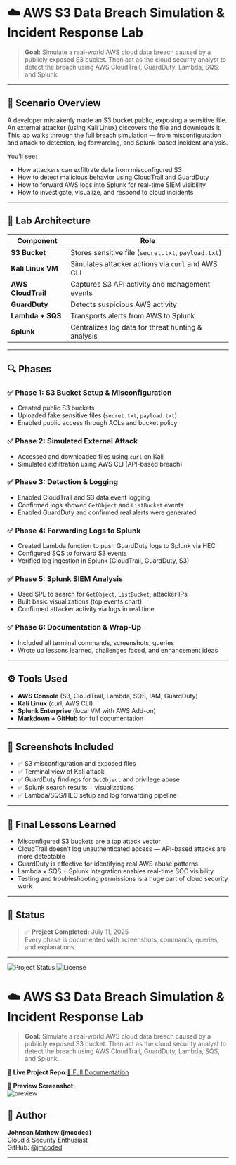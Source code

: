 # ☁️ AWS S3 Data Breach Simulation & Incident Response Lab

> **Goal:** Simulate a real-world AWS cloud data breach caused by a publicly exposed S3 bucket. Then act as the cloud security analyst to detect the breach using AWS CloudTrail, GuardDuty, Lambda, SQS, and Splunk.

---

## 🧠 Scenario Overview

A developer mistakenly made an S3 bucket public, exposing a sensitive file. An external attacker (using Kali Linux) discovers the file and downloads it. This lab walks through the full breach simulation — from misconfiguration and attack to detection, log forwarding, and Splunk-based incident analysis.

You’ll see:
- How attackers can exfiltrate data from misconfigured S3
- How to detect malicious behavior using CloudTrail and GuardDuty
- How to forward AWS logs into Splunk for real-time SIEM visibility
- How to investigate, visualize, and respond to cloud incidents

---

## 🧪 Lab Architecture

| Component         | Role                                              |
|------------------|---------------------------------------------------|
| **S3 Bucket**     | Stores sensitive file (`secret.txt`, `payload.txt`) |
| **Kali Linux VM** | Simulates attacker actions via `curl` and AWS CLI |
| **AWS CloudTrail**| Captures S3 API activity and management events     |
| **GuardDuty**     | Detects suspicious AWS activity                   |
| **Lambda + SQS**  | Transports alerts from AWS to Splunk              |
| **Splunk**        | Centralizes log data for threat hunting & analysis|

---

## 🔍 Phases

### ✅ Phase 1: S3 Bucket Setup & Misconfiguration
- Created public S3 buckets
- Uploaded fake sensitive files (`secret.txt`, `payload.txt`)
- Enabled public access through ACLs and bucket policy

### ✅ Phase 2: Simulated External Attack
- Accessed and downloaded files using `curl` on Kali
- Simulated exfiltration using AWS CLI (API-based breach)

### ✅ Phase 3: Detection & Logging
- Enabled CloudTrail and S3 data event logging
- Confirmed logs showed `GetObject` and `ListBucket` events
- Enabled GuardDuty and confirmed real alerts were generated

### ✅ Phase 4: Forwarding Logs to Splunk
- Created Lambda function to push GuardDuty logs to Splunk via HEC
- Configured SQS to forward S3 events
- Verified log ingestion in Splunk (CloudTrail, GuardDuty, S3)

### ✅ Phase 5: Splunk SIEM Analysis
- Used SPL to search for `GetObject`, `ListBucket`, attacker IPs
- Built basic visualizations (top events chart)
- Confirmed attacker activity via logs in real time

### ✅ Phase 6: Documentation & Wrap-Up
- Included all terminal commands, screenshots, queries
- Wrote up lessons learned, challenges faced, and enhancement ideas

---

## ⚙️ Tools Used

- **AWS Console** (S3, CloudTrail, Lambda, SQS, IAM, GuardDuty)
- **Kali Linux** (curl, AWS CLI)
- **Splunk Enterprise** (local VM with AWS Add-on)
- **Markdown + GitHub** for full documentation

---

## 📸 Screenshots Included

- ✅ S3 misconfiguration and exposed files
- ✅ Terminal view of Kali attack
- ✅ GuardDuty findings for `GetObject` and privilege abuse
- ✅ Splunk search results + visualizations
- ✅ Lambda/SQS/HEC setup and log forwarding pipeline

---

## 🧠 Final Lessons Learned

- Misconfigured S3 buckets are a top attack vector
- CloudTrail doesn’t log unauthenticated access — API-based attacks are more detectable
- GuardDuty is effective for identifying real AWS abuse patterns
- Lambda + SQS + Splunk integration enables real-time SOC visibility
- Testing and troubleshooting permissions is a huge part of cloud security work

---

## 📅 Status
> ✅ **Project Completed:** July 11, 2025  
> Every phase is documented with screenshots, commands, queries, and explanations.

---
![Project Status](https://img.shields.io/badge/status-completed-brightgreen?style=flat-square)
![License](https://img.shields.io/badge/license-MIT-blue?style=flat-square)

# ☁️ AWS S3 Data Breach Simulation & Incident Response Lab

> **Goal:** Simulate a real-world AWS cloud data breach caused by a publicly exposed S3 bucket. Then act as the cloud security analyst to detect the breach using AWS CloudTrail, GuardDuty, Lambda, SQS, and Splunk.

🔗 **Live Project Repo:**[📄 Full Documentation](https://github.com/jmcoded0/-AWS-S3-Data-Breach-Simulation-Incident-Response-Lab/blob/main/documenting.md)

📸 **Preview Screenshot:**  
![preview](https://github.com/user-attachments/assets/4d2d280a-09ee-4287-a173-009913b32da5)

## 🙌 Author

**Johnson Mathew (jmcoded)**  
Cloud & Security Enthusiast  
GitHub: [@jmcoded](https://github.com/jmcoded)

---
